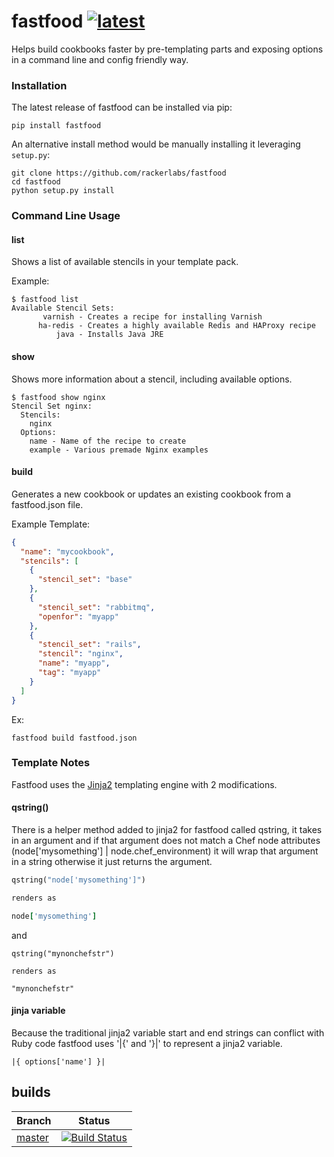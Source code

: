 
fastfood  [![latest](https://img.shields.io/pypi/v/fastfood.svg)](https://pypi.python.org/pypi/fastfood)
========

Helps build cookbooks faster by pre-templating parts and exposing
options in a command line and config friendly way.

### Installation
The latest release of fastfood can be installed via pip:
```
pip install fastfood
```
An alternative install method would be manually installing it leveraging
`setup.py`:

```
git clone https://github.com/rackerlabs/fastfood
cd fastfood
python setup.py install
```

### Command Line Usage

#### list
Shows a list of available stencils in your template pack.

Example:
```
$ fastfood list
Available Stencil Sets:
       varnish - Creates a recipe for installing Varnish
      ha-redis - Creates a highly available Redis and HAProxy recipe
          java - Installs Java JRE
```

#### show
Shows more information about a stencil, including available options.

```
$ fastfood show nginx
Stencil Set nginx:
  Stencils:
    nginx
  Options:
    name - Name of the recipe to create
    example - Various premade Nginx examples
```

#### build
Generates a new cookbook or updates an existing cookbook from a fastfood.json
file.

Example Template:
```json
{
  "name": "mycookbook",
  "stencils": [
    {
      "stencil_set": "base"
    },
    {
      "stencil_set": "rabbitmq",
      "openfor": "myapp"
    },
    {
      "stencil_set": "rails",
      "stencil": "nginx",
      "name": "myapp",
      "tag": "myapp"
    }
  ]
}
```

Ex:
```
fastfood build fastfood.json
```

### Template Notes
Fastfood uses the [Jinja2](http://jinja.pocoo.org/) templating engine with
2 modifications.

#### qstring()
There is a helper method added to jinja2 for fastfood called qstring, it
takes in an argument and if that argument does not match a Chef node
attributes (node['mysomething'] | node.chef_environment) it will wrap that argument
in a string otherwise it just returns the argument.

```ruby
qstring("node['mysomething']")

renders as

node['mysomething']
```

and

```
qstring("mynonchefstr")

renders as

"mynonchefstr"
```

#### jinja variable
Because the traditional jinja2 variable start and end strings can conflict
with Ruby code fastfood uses '|{' and '}|' to represent a jinja2 variable.

```
|{ options['name'] }|
```


## builds

| Branch        | Status  |
| ------------- | ------------- |
| [master](https://github.com/rackerlabs/fastfood/tree/master)  | [![Build Status](https://travis-ci.org/rackerlabs/fastfood.svg?branch=master)](https://travis-ci.org/rackerlabs/fastfood)  |
